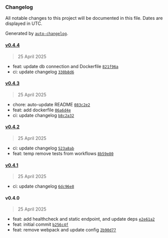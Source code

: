 ### Changelog

All notable changes to this project will be documented in this file. Dates are displayed in UTC.

Generated by [`auto-changelog`](https://github.com/CookPete/auto-changelog).

#### [v0.4.4](https://github.com/datr-tech/api-freight/compare/v0.4.3...v0.4.4)

> 25 April 2025

- feat: update db connection and Dockerfile [`821f96a`](https://github.com/datr-tech/api-freight/commit/821f96a5b3f1ffc0a3ee0a5db5bee67f490edb9c)
- ci: update changelog [`330b8d6`](https://github.com/datr-tech/api-freight/commit/330b8d6145539d69a14be3626e03b34ae5c0193e)

#### [v0.4.3](https://github.com/datr-tech/api-freight/compare/v0.4.2...v0.4.3)

> 25 April 2025

- chore: auto-update README [`083c2e2`](https://github.com/datr-tech/api-freight/commit/083c2e28c9dad481735706f0d88cbdccadbeebde)
- feat: add dockerfile [`06a6d4e`](https://github.com/datr-tech/api-freight/commit/06a6d4e0887ec5a3c55508b74a0a15763fdb3515)
- ci: update changelog [`b8c2a32`](https://github.com/datr-tech/api-freight/commit/b8c2a328ee0a253aa7f331a41eea841f13d7551e)

#### [v0.4.2](https://github.com/datr-tech/api-freight/compare/v0.4.1...v0.4.2)

> 25 April 2025

- ci: update changelog [`523a8ab`](https://github.com/datr-tech/api-freight/commit/523a8abee9e96f8a32f367d6fb744ab885b06bce)
- feat: temp remove tests from workflows [`8b59e80`](https://github.com/datr-tech/api-freight/commit/8b59e8071ea62a4fb64b9fc28529689d1ae8bd05)

#### [v0.4.1](https://github.com/datr-tech/api-freight/compare/v0.4.0...v0.4.1)

> 25 April 2025

- ci: update changelog [`6dc96e8`](https://github.com/datr-tech/api-freight/commit/6dc96e845af1baac488faa14da36a683503ddcd0)

#### v0.4.0

> 25 April 2025

- feat: add healthcheck and static endpoint, and update deps [`e2e61a2`](https://github.com/datr-tech/api-freight/commit/e2e61a2a5ec20f95d07868c55f7a3382293985a8)
- feat: initial commit [`b256c4f`](https://github.com/datr-tech/api-freight/commit/b256c4f61f6cc83e70ee286e7b3322141eefcf2b)
- feat: remove webpack and update config [`2b90d77`](https://github.com/datr-tech/api-freight/commit/2b90d777a49c8744b558097041c3a97fa21a546d)
